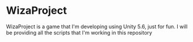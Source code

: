 # WizaProject   
WizaProject is a game that I'm developing using Unity 5.6, just for fun. I will be providing all the scripts that I'm working in this repository

